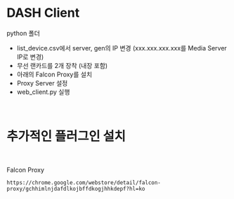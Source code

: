 # DASH Client
python 폴더  
- list_device.csv에서 server, gen의 IP 변경 (xxx.xxx.xxx.xxx를 Media Server IP로 변경)
- 무선 랜카드를 2개 장착 (내장 포함)
- 아래의 Falcon Proxy를 설치
- Proxy Server 설정
- web_client.py 실행

<br>

# 추가적인 플러그인 설치

<br>

Falcon Proxy  
```
https://chrome.google.com/webstore/detail/falcon-proxy/gchhimlnjdafdlkojbffdkogjhhkdepf?hl=ko
```